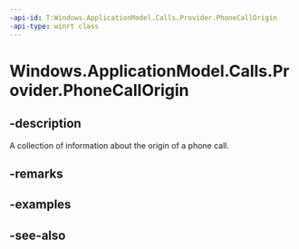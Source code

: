 ```yaml
---
-api-id: T:Windows.ApplicationModel.Calls.Provider.PhoneCallOrigin
-api-type: winrt class
---
```


<!-- Class syntax.
public class PhoneCallOrigin : Windows.ApplicationModel.Calls.Provider.IPhoneCallOrigin, Windows.ApplicationModel.Calls.Provider.IPhoneCallOrigin2, Windows.ApplicationModel.Calls.Provider.IPhoneCallOrigin3
-->

# Windows.ApplicationModel.Calls.Provider.PhoneCallOrigin

## -description
A collection of information about the origin of a phone call.

## -remarks

## -examples

## -see-also
